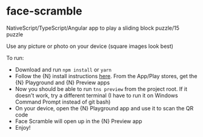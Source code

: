# face-scramble
NativeScript/TypeScript/Angular app to play a sliding block puzzle/15 puzzle

Use any picture or photo on your device (square images look best)

To run:

* Download and run `npm install` or `yarn`
* Follow the {N} install instructions [here](https://docs.nativescript.org/angular/start/quick-setup#quick-setup).  From the App/Play stores, get the {N} Playground and {N} Preview apps
* Now you should be able to run `tns preview` from the project root.  If it doesn't work, try a different terminal (I have to run it on Windows Command Prompt instead of git bash)
* On your device, open the {N} Playground app and use it to scan the QR code
* Face Scramble will open up in the {N} Preview app
* Enjoy!
